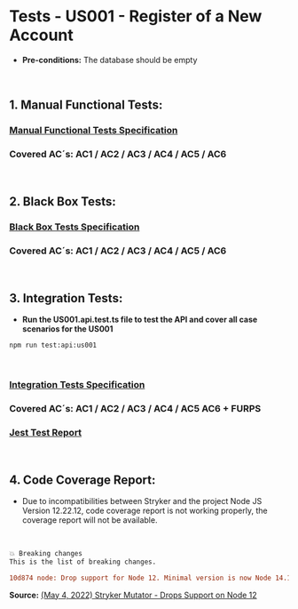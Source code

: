 # Tests - US001 - Register of a New Account

-   **Pre-conditions:** The database should be empty

<br>

## 1. Manual Functional Tests:

### **[Manual Functional Tests Specification](./aux-docs//01_man_func_tests.md)**

### **Covered AC´s:** AC1 / AC2 / AC3 / AC4 / AC5 / AC6

<br>

## 2. Black Box Tests:

### [Black Box Tests Specification](./aux-docs/02_black_box_test.md)

### **Covered AC´s:** AC1 / AC2 / AC3 / AC4 / AC5 / AC6

<br>

## 3. Integration Tests:

-   **Run the US001.api.test.ts file to test the API and cover all case scenarios for the US001**

```shell
npm run test:api:us001
```

<br>

### **[Integration Tests Specification](./aux-docs/03_int_tests.md)**

### **Covered AC´s:** AC1 / AC2 / AC3 / AC4 / AC5 AC6 + FURPS

### **[Jest Test Report](../../../../test-report.html)**

<br>

## 4. **Code Coverage Report:**

-   Due to incompatibilities between Stryker and the project Node JS Version 12.22.12, code coverage report is not working properly, the coverage report will not be available.

<br>

```diff
💥 Breaking changes
This is the list of breaking changes.

10d874 node: Drop support for Node 12. Minimal version is now Node 14.18.0.
```

**Source:** <a href="https://stryker-mutator.io/blog/stryker-js-v6-expeditious-superior-mutations/#-breaking-changes">(May 4, 2022) Stryker Mutator - Drops Support on Node 12</a>
